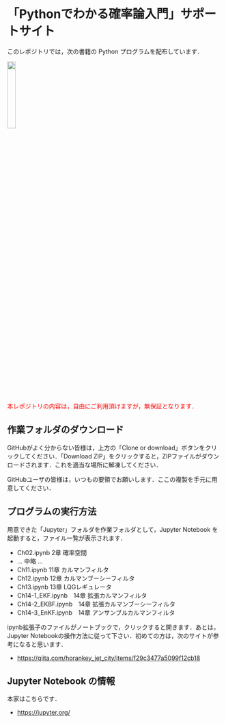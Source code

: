 # 「Pythonでわかる確率論入門」サポートサイト

このレポジトリでは，次の書籍の Python プログラムを配布しています．

<a href="https://www.amazon.co.jp/gp/product/B07XZ37TVS">
<img src="https://images-fe.ssl-images-amazon.com/images/I/51-e6eqLcDL.jpg" width="20%">
</a>

<font color="red"> 本レポジトリの内容は，自由にご利用頂けますが，無保証となります．</font>

## 作業フォルダのダウンロード

GitHubがよく分からない皆様は，上方の「Clone or download」ボタンをクリックしてください．「Download ZIP」をクリックすると，ZIPファイルがダウンロードされます．これを適当な場所に解凍してください．

GitHubユーザの皆様は，いつもの要領でお願いします．ここの複製を手元に用意してください．

## プログラムの実行方法

用意できた「Jupyter」フォルダを作業フォルダとして，Jupyter Notebook を起動すると，ファイル一覧が表示されます．

* Ch02.ipynb 2章 確率空間
* ... 中略 ...
* Ch11.ipynb 11章 カルマンフィルタ
* Ch12.ipynb 12章 カルマンブーシーフィルタ
* Ch13.ipynb 13章 LQGレギュレータ
* Ch14-1_EKF.ipynb　14章 拡張カルマンフィルタ
* Ch14-2_EKBF.ipynb　14章 拡張カルマンブーシーフィルタ
* Ch14-3_EnKF.ipynb　14章 アンサンブルカルマンフィルタ

ipynb拡張子のファイルがノートブックで，クリックすると開きます．あとは，Jupyter Notebookの操作方法に従って下さい．初めての方は，次のサイトが参考になると思います．

* https://qiita.com/horankey_jet_city/items/f29c3477a5099f12cb18

## Jupyter Notebook の情報

本家はこちらです．

* https://jupyter.org/
